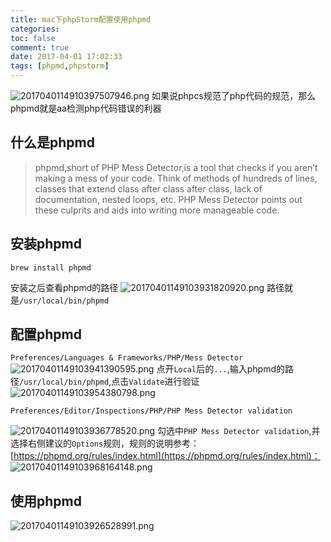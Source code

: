 ```yaml
---
title: mac下phpStorm配置使用phpmd
categories:
toc: false
comment: true
date: 2017-04-01 17:02:33
tags: [phpmd,phpstorm]
---
```


![2017040114910397507946.png](/images/2017040114910397507946.png)
如果说phpcs规范了php代码的规范，那么phpmd就是aa检测php代码错误的利器


<!--more-->

## 什么是phpmd

>phpmd,short of PHP Mess Detector,is a tool that checks if you aren’t making a mess of your code. Think of methods of hundreds of lines, classes that extend class after class after class, lack of documentation, nested loops, etc. PHP Mess Detector points out these culprits and aids into writing more manageable code.


## 安装phpmd
```
brew install phpmd
```
安装之后查看phpmd的路径
![20170401149103931820920.png](/images/20170401149103931820920.png)
路径就是`/usr/local/bin/phpmd`

## 配置phpmd
``Preferences/Languages & Frameworks/PHP/Mess Detector``
![20170401149103941390595.png](/images/20170401149103941390595.png)
点开`Local`后的`...`,输入phpmd的路径`/usr/local/bin/phpmd`,点击`Validate`进行验证
![20170401149103954380798.png](/images/20170401149103954380798.png)


`Preferences/Editor/Inspections/PHP/PHP Mess Detector validation`

![20170401149103936778520.png](/images/20170401149103936778520.png)
勾选中`PHP Mess Detector validation`,并选择右侧建议的`Options`规则，规则的说明参考：[https://phpmd.org/rules/index.html](https://phpmd.org/rules/index.html)：
![20170401149103968164148.png](/images/20170401149103968164148.png)
## 使用phpmd
![20170401149103926528991.png](/images/20170401149103926528991.png)
